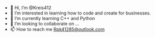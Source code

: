 - 👋 Hi, I’m @Kreis412
- 👀 I’m interested in learning how to code and create for businesses.
- 🌱 I’m currently learning C++ and Python
- 💞️ I’m looking to collaborate on ...
- 📫 How to reach me Rpk41285@outlook.com

<!---
Kreis412/Kreis412 is a ✨ special ✨ repository because its `README.md` (this file) appears on your GitHub profile.
You can click the Preview link to take a look at your changes.
--->
